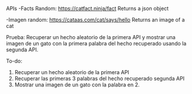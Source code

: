 APIs
-Facts Random: https://catfact.ninja/fact
    Returns a json object

-Imagen random: https://cataas.com/cat/says/hello
    Returns an image of a cat


Prueba:
Recuperar un hecho aleatorio de la primera API y mostrar una imagen de un gato con la primera palabra del hecho recuperado usando la segunda API.

To-do:
1. Recuperar un hecho aleatorio de la primera API
2. Recuperar las primeras 3 palabras del hecho recuperado segunda API
3. Mostrar una imagen de un gato con la palabra en 2.


